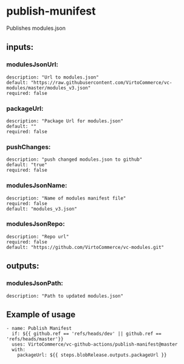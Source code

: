 # publish-munifest

Publishes modules.json

## inputs:

### modulesJsonUrl:

    description: "Url to modules.json"
    default: "https://raw.githubusercontent.com/VirtoCommerce/vc-modules/master/modules_v3.json"
    required: false

### packageUrl:

    description: "Package Url for modules.json"
    default: ""
    required: false

### pushChanges: 

    description: "push changed modules.json to github"
    default: "true"
    required: false

### modulesJsonName:

    description: "Name of modules manifest file"
    required: false
    default: "modules_v3.json"

### modulesJsonRepo:

    description: "Repo url"
    required: false
    default: "https://github.com/VirtoCommerce/vc-modules.git"

## outputs:

### modulesJsonPath:

    description: "Path to updated modules.json"

## Example of usage

```
- name: Publish Manifest
  if: ${{ github.ref == 'refs/heads/dev' || github.ref == 'refs/heads/master'}}
  uses: VirtoCommerce/vc-github-actions/publish-manifest@master
  with:
    packageUrl: ${{ steps.blobRelease.outputs.packageUrl }}
```
